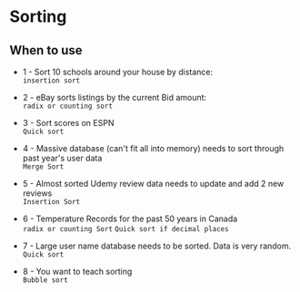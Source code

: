 # Sorting

## When to use
- 1 - Sort 10 schools around your house by distance: \
`insertion sort`

- 2 - eBay sorts listings by the current Bid amount: \
`radix or counting sort`

- 3 - Sort scores on ESPN \
`Quick sort`

- 4 - Massive database (can't fit all into memory) needs to sort through past year's user data \
`Merge Sort`

- 5 - Almost sorted Udemy review data needs to update and add 2 new reviews \
`Insertion Sort`

- 6 - Temperature Records for the past 50 years in Canada \
`radix or counting Sort`
`Quick sort if decimal places`

- 7 - Large user name database needs to be sorted. Data is very random. \
`Quick sort`

- 8 - You want to teach sorting \
`Bubble sort`